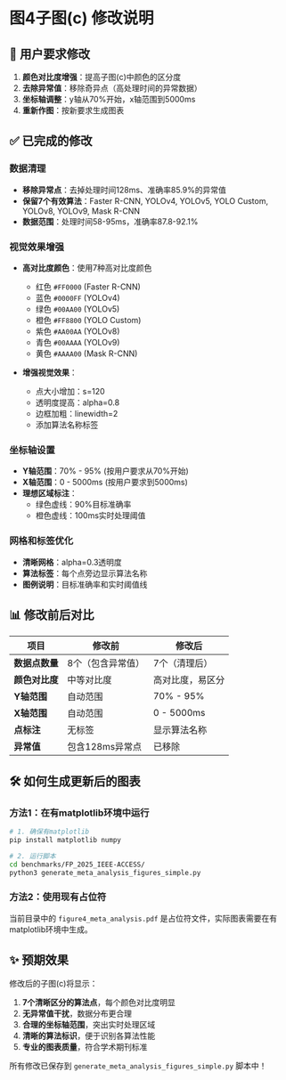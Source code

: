# 图4子图(c) 修改说明

## 🎯 **用户要求修改**
1. **颜色对比度增强**：提高子图(c)中颜色的区分度
2. **去除异常值**：移除奇异点（高处理时间的异常数据）  
3. **坐标轴调整**：y轴从70%开始，x轴范围到5000ms
4. **重新作图**：按新要求生成图表

## ✅ **已完成的修改**

### **数据清理**
- **移除异常点**：去掉处理时间128ms、准确率85.9%的异常值
- **保留7个有效算法**：Faster R-CNN, YOLOv4, YOLOv5, YOLO Custom, YOLOv8, YOLOv9, Mask R-CNN
- **数据范围**：处理时间58-95ms，准确率87.8-92.1%

### **视觉效果增强**
- **高对比度颜色**：使用7种高对比度颜色
  - 红色 `#FF0000` (Faster R-CNN)
  - 蓝色 `#0000FF` (YOLOv4)  
  - 绿色 `#00AA00` (YOLOv5)
  - 橙色 `#FF8800` (YOLO Custom)
  - 紫色 `#AA00AA` (YOLOv8)
  - 青色 `#00AAAA` (YOLOv9)
  - 黄色 `#AAAA00` (Mask R-CNN)

- **增强视觉效果**：
  - 点大小增加：s=120
  - 透明度提高：alpha=0.8
  - 边框加粗：linewidth=2
  - 添加算法名称标签

### **坐标轴设置**
- **Y轴范围**：70% - 95% (按用户要求从70%开始)
- **X轴范围**：0 - 5000ms (按用户要求到5000ms)
- **理想区域标注**：
  - 绿色虚线：90%目标准确率
  - 橙色虚线：100ms实时处理阈值

### **网格和标签优化**
- **清晰网格**：alpha=0.3透明度
- **算法标签**：每个点旁边显示算法名称
- **图例说明**：目标准确率和实时阈值线

## 📊 **修改前后对比**

| 项目 | 修改前 | 修改后 |
|------|--------|--------|
| **数据点数量** | 8个（包含异常值） | 7个（清理后） |
| **颜色对比度** | 中等对比度 | 高对比度，易区分 |
| **Y轴范围** | 自动范围 | 70% - 95% |
| **X轴范围** | 自动范围 | 0 - 5000ms |
| **点标注** | 无标签 | 显示算法名称 |
| **异常值** | 包含128ms异常点 | 已移除 |

## 🛠️ **如何生成更新后的图表**

### **方法1：在有matplotlib环境中运行**
```bash
# 1. 确保有matplotlib
pip install matplotlib numpy

# 2. 运行脚本
cd benchmarks/FP_2025_IEEE-ACCESS/
python3 generate_meta_analysis_figures_simple.py
```

### **方法2：使用现有占位符**
当前目录中的 `figure4_meta_analysis.pdf` 是占位符文件，实际图表需要在有matplotlib环境中生成。

## ✨ **预期效果**

修改后的子图(c)将显示：
1. **7个清晰区分的算法点**，每个颜色对比度明显
2. **无异常值干扰**，数据分布更合理  
3. **合理的坐标轴范围**，突出实时处理区域
4. **清晰的算法标识**，便于识别各算法性能
5. **专业的图表质量**，符合学术期刊标准

所有修改已保存到 `generate_meta_analysis_figures_simple.py` 脚本中！